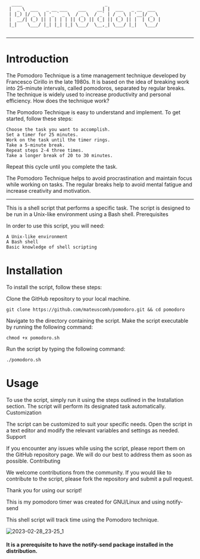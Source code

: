 ```
  ____                               _                    
 |  _ \  ___   _ __ ___    ___    __| |  ___   _ __  ___  
 | |_) |/ _ \ | '_ ` _ \  / _ \  / _` | / _ \ | '__|/ _ \ 
 |  __/| (_) || | | | | || (_) || (_| || (_) || |  | (_) |
 |_|    \___/ |_| |_| |_| \___/  \__,_| \___/ |_|   \___/ 
  
 ``` 
---
# Introduction

The Pomodoro Technique is a time management technique developed by Francesco Cirillo in the late 1980s. It is based on the idea of breaking work into 25-minute intervals, called pomodoros, separated by regular breaks. The technique is widely used to increase productivity and personal efficiency.
How does the technique work?

The Pomodoro Technique is easy to understand and implement. To get started, follow these steps:

    Choose the task you want to accomplish.
    Set a timer for 25 minutes.
    Work on the task until the timer rings.
    Take a 5-minute break.
    Repeat steps 2-4 three times.
    Take a longer break of 20 to 30 minutes.

Repeat this cycle until you complete the task.

The Pomodoro Technique helps to avoid procrastination and maintain focus while working on tasks. The regular breaks help to avoid mental fatigue and increase creativity and motivation.

---

This is a shell script that performs a specific task. The script is designed to be run in a Unix-like environment using a Bash shell.
Prerequisites

In order to use this script, you will need:

    A Unix-like environment
    A Bash shell
    Basic knowledge of shell scripting

# Installation

To install the script, follow these steps:

Clone the GitHub repository to your local machine.
```
git clone https://github.com/mateuscomh/pomodoro.git && cd pomodoro
```

Navigate to the directory containing the script.
Make the script executable by running the following command:

```
chmod +x pomodoro.sh
```
Run the script by typing the following command:

```
./pomodoro.sh
```
# Usage

To use the script, simply run it using the steps outlined in the Installation section. The script will perform its designated task automatically.
Customization

The script can be customized to suit your specific needs. Open the script in a text editor and modify the relevant variables and settings as needed.
Support

If you encounter any issues while using the script, please report them on the GitHub repository page. We will do our best to address them as soon as possible.
Contributing

We welcome contributions from the community. If you would like to contribute to the script, please fork the repository and submit a pull request.

Thank you for using our script!


This is my pomodoro timer was created for GNU/Linux and using notify-send 

This shell script will track time using the Pomodoro technique.

![2023-02-28_23-25_1](https://user-images.githubusercontent.com/60662558/222029339-3495e625-7c5c-4ff2-96f9-6aaf443bc3f5.png)

#### It is a prerequisite to have the notify-send package installed in the distribution.
